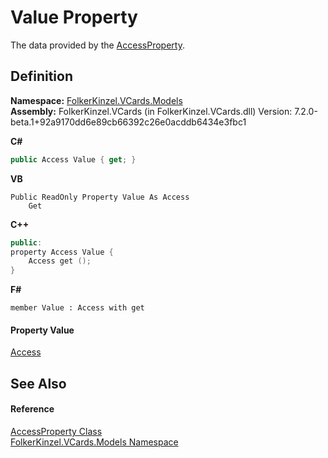 # Value Property


The data provided by the <a href="88786a05-12bc-600d-6919-6bea4292c73d.md">AccessProperty</a>.



## Definition
**Namespace:** <a href="10623553-9342-5b8f-9df4-6e7d1075f3df.md">FolkerKinzel.VCards.Models</a>  
**Assembly:** FolkerKinzel.VCards (in FolkerKinzel.VCards.dll) Version: 7.2.0-beta.1+92a9170dd6e89cb66392c26e0acddb6434e3fbc1

**C#**
``` C#
public Access Value { get; }
```
**VB**
``` VB
Public ReadOnly Property Value As Access
	Get
```
**C++**
``` C++
public:
property Access Value {
	Access get ();
}
```
**F#**
``` F#
member Value : Access with get
```



#### Property Value
<a href="e9a49e88-3e21-e770-fd01-85641dc626e8.md">Access</a>

## See Also


#### Reference
<a href="88786a05-12bc-600d-6919-6bea4292c73d.md">AccessProperty Class</a>  
<a href="10623553-9342-5b8f-9df4-6e7d1075f3df.md">FolkerKinzel.VCards.Models Namespace</a>  

